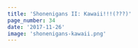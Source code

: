 ```yaml
---
title: 'Shonenigans II: Kawaii!!!(???)'
page_number: 34
date: '2017-11-26'
image: 'shonenigans-kawaii.png'
---
```

